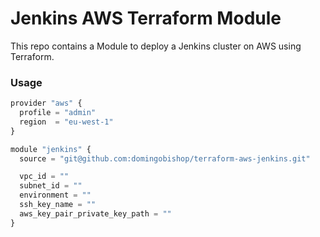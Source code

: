 # Jenkins AWS Terraform Module

This repo contains a Module to deploy a Jenkins cluster on AWS using Terraform.

### Usage

```python
provider "aws" {
  profile = "admin"
  region  = "eu-west-1"
}

module "jenkins" {
  source = "git@github.com:domingobishop/terraform-aws-jenkins.git"

  vpc_id = ""
  subnet_id = ""
  environment = ""
  ssh_key_name = ""
  aws_key_pair_private_key_path = ""
}
```
